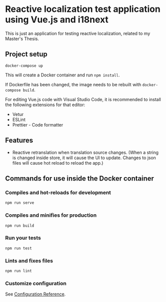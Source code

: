 # Reactive localization test application using Vue.js and i18next

This is just an application for testing reactive localization, related to my Master's Thesis.

## Project setup

```
docker-compose up
```

This will create a Docker container and run `npm install`.

If Dockerfile has been changed, the image needs to be rebuilt with `docker-compose build`.

For editing Vue.js code with Visual Studio Code, it is recommended to install the following extensions for that editor:

* Vetur
* ESLint
* Prettier - Code formatter

## Features

* Reactive retranslation when translation source changes. (When a string is changed inside store, it will cause the UI to update. Changes to json files will cause hot reload to reload the app.)

## Commands for use inside the Docker container

### Compiles and hot-reloads for development
```
npm run serve
```

### Compiles and minifies for production
```
npm run build
```

### Run your tests
```
npm run test
```

### Lints and fixes files
```
npm run lint
```

### Customize configuration
See [Configuration Reference](https://cli.vuejs.org/config/).
